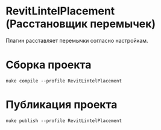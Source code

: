 # RevitLintelPlacement (Расстановщик перемычек)
Плагин расставляет перемычки согласно настройкам.

# Сборка проекта

```
nuke compile --profile RevitLintelPlacement
```

# Публикация проекта

```
nuke publish --profile RevitLintelPlacement
```